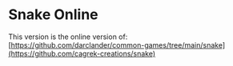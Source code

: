 # Snake Online
This version is the online version of: [https://github.com/darclander/common-games/tree/main/snake](https://github.com/cagrek-creations/snake)
